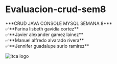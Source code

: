 <h1> Evaluacion-crud-sem8</h1>
***CRUD JAVA CONSOLE MYSQL SEMANA 8*** <br>
✅**Farina lisbeth gavidia cortez** <br>
✅**Javier alexander gamez lainez** <br>
✅**Manuel alfredo alvarado rivera** <br>
✅**Jennifer guadalupe surio ramirez**<br>

![Itca logo](https://www.itca.edu.sv/wp-content/themes/elaniin-itca/images/logoColor.png)
